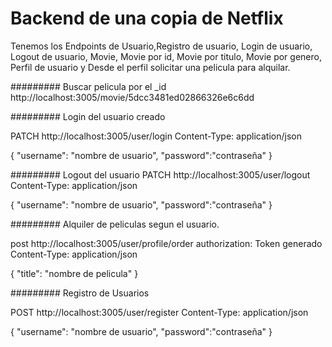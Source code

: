 # Backend de una copia de Netflix

Tenemos los Endpoints de Usuario,Registro de usuario, Login de usuario, Logout de usuario, Movie, Movie por id, Movie por titulo, Movie por genero, Perfil de usuario y Desde el perfil solicitar una pelicula para alquilar.

######### Buscar pelicula por el _id
http://localhost:3005/movie/5dcc3481ed02866326e6c6dd

######### Login del usuario creado

PATCH http://localhost:3005/user/login
Content-Type: application/json

{
    "username": "nombre de usuario",
    "password":"contraseña"
}


######### Logout del usuario
PATCH http://localhost:3005/user/logout
Content-Type: application/json

{
    "username": "nombre de usuario",
    "password":"contraseña"
}

######### Alquiler de peliculas segun el usuario.

post http://localhost:3005/user/profile/order
authorization: Token generado
Content-Type: application/json

{
    "title": "nombre de pelicula"
}


######### Registro de Usuarios

POST http://localhost:3005/user/register
Content-Type: application/json

{
    "username": "nombre de usuario",
    "password":"contraseña"
}
